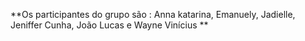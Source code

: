 **Os participantes do grupo são : Anna katarina, Emanuely, Jadielle, Jeniffer Cunha, João Lucas e Wayne Vinícius **  
